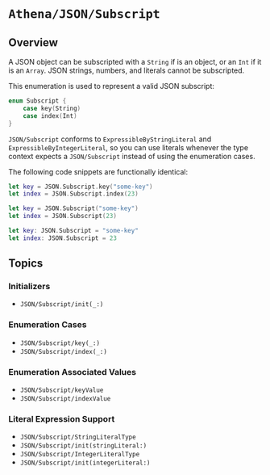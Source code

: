 # ``Athena/JSON/Subscript``

## Overview

A JSON object can be subscripted with a `String` if is an object, or an `Int` if it is an `Array`. JSON strings, numbers, and literals cannot be subscripted.

This enumeration is used to represent a valid JSON subscript:

```swift
enum Subscript {
    case key(String)
    case index(Int)
}
```

``JSON/Subscript`` conforms to `ExpressibleByStringLiteral` and `ExpressibleByIntegerLiteral`, so you can use literals whenever the type context expects a ``JSON/Subscript`` instead of using the enumeration cases.

The following code snippets are functionally identical:

```swift
let key = JSON.Subscript.key("some-key")
let index = JSON.Subscript.index(23)
```

```swift
let key = JSON.Subscript("some-key")
let index = JSON.Subscript(23)
```

```swift
let key: JSON.Subscript = "some-key"
let index: JSON.Subscript = 23
```

## Topics

### Initializers

- ``JSON/Subscript/init(_:)``

### Enumeration Cases

- ``JSON/Subscript/key(_:)``
- ``JSON/Subscript/index(_:)``

### Enumeration Associated Values

- ``JSON/Subscript/keyValue``
- ``JSON/Subscript/indexValue``

### Literal Expression Support

- ``JSON/Subscript/StringLiteralType``
- ``JSON/Subscript/init(stringLiteral:)``
- ``JSON/Subscript/IntegerLiteralType``
- ``JSON/Subscript/init(integerLiteral:)``
